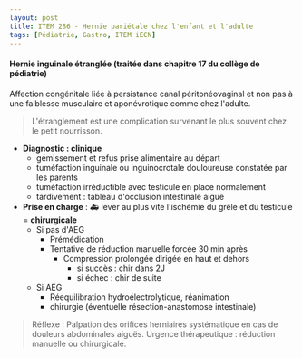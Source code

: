 ```yaml
---
layout: post
title: ITEM 286 - Hernie pariétale chez l'enfant et l'adulte
tags: [Pédiatrie, Gastro, ITEM iECN]
---
```


#### Hernie inguinale étranglée (traitée dans chapitre 17 du collège de pédiatrie)

Affection congénitale liée à persistance canal péritonéovaginal et non pas à une faiblesse musculaire et aponévrotique comme chez l'adulte.

>  L'étranglement est une complication survenant le plus souvent chez le petit nourrisson.



- **Diagnostic : clinique**
  - gémissement et refus prise alimentaire au départ
  - tuméfaction inguinale ou inguinocrotale douloureuse constatée par les parents
  - tuméfaction irréductible avec testicule en place normalement
  - tardivement : tableau d'occlusion intestinale aiguë
- **Prise en charge** : :ambulance: lever au plus vite l'ischémie du grêle et du testicule = **chirurgicale**
  - Si pas d'AEG
    - Prémédication
    - Tentative de réduction manuelle forcée 30 min après
      - Compression prolongée dirigée en haut et dehors
        - si succès : chir dans 2J
        - si échec : chir de suite
  - Si AEG
    - Réequilibration hydroélectrolytique, réanimation 
    - chirurgie (éventuelle résection-anastomose intestinale)



> Réflexe : Palpation des orifices herniaires systématique en cas de douleurs abdominales aiguës. Urgence thérapeutique : réduction manuelle ou chirurgicale.

